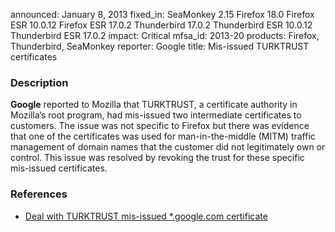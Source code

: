 announced: January 8, 2013
fixed_in: SeaMonkey 2.15
          Firefox 18.0
          Firefox ESR 10.0.12
          Firefox ESR 17.0.2
          Thunderbird 17.0.2
          Thunderbird ESR 10.0.12
          Thunderbird ESR 17.0.2
impact: Critical
mfsa_id: 2013-20
products: Firefox, Thunderbird, SeaMonkey
reporter: Google
title: Mis-issued TURKTRUST certificates

<h3>Description</h3>

<p><strong>Google</strong> reported to Mozilla that TURKTRUST, a certificate authority in Mozilla’s root program, had mis-issued two intermediate certificates to customers. The issue was not specific to Firefox but there was evidence that one of the certificates was used for man-in-the-middle (MITM) traffic management of domain names that the customer did not legitimately own or control. This issue was resolved by revoking the trust for these specific mis-issued certificates.
</p>


<h3>References</h3>

<ul>
  <li><a href="https://bugzilla.mozilla.org/show_bug.cgi?id=825022">
      Deal with TURKTRUST mis-issued *.google.com certificate</a></li>
</ul>



